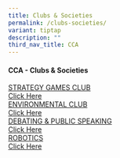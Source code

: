 ```yaml
---
title: Clubs & Societies
permalink: /clubs-societies/
variant: tiptap
description: ""
third_nav_title: CCA
---
```

<h4>CCA - Clubs &amp; Societies</h4>
<div class="isomer-card-grid"><a rel="noopener noreferrer nofollow" href="https://www.telokkuraupri.moe.edu.sg/co-curricular-activities/Clubs-and-Societies/Strategy-Games-Club/" class="isomer-card"><div class="isomer-card-body"><div class="isomer-card-title">STRATEGY GAMES CLUB</div><div class="isomer-card-link">Click Here</div></div></a>
<a rel="noopener noreferrer nofollow" href="https://www.telokkuraupri.moe.edu.sg/co-curricular-activities/Clubs-and-Societies/environmental-club/" class="isomer-card">
<div class="isomer-card-body">
<div class="isomer-card-title">ENVIRONMENTAL CLUB</div>
<div class="isomer-card-link">Click Here</div>
</div>
</a><a rel="noopener noreferrer nofollow" href="https://www.telokkuraupri.moe.edu.sg/co-curricular-activities/Clubs-and-Societies/debating-public-speaking/" class="isomer-card"><div class="isomer-card-body"><div class="isomer-card-title">DEBATING &amp; PUBLIC SPEAKING</div><div class="isomer-card-link">Click Here</div></div></a>
<a rel="noopener noreferrer nofollow" href="https://www.telokkuraupri.moe.edu.sg/co-curricular-activities/clubs-and-societies/robotics/" class="isomer-card">
<div class="isomer-card-body">
<div class="isomer-card-title">ROBOTICS</div>
<div class="isomer-card-link">Click Here</div>
</div>
</a>
</div>
<p></p>